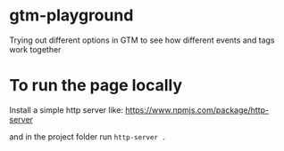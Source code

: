# gtm-playground
Trying out different options in GTM to see how different events and tags work together

# To run the page locally
Install a simple http server like:
https://www.npmjs.com/package/http-server

and in the project folder run 
`http-server .`
